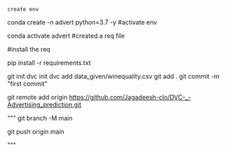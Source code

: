     create env

conda create -n advert python=3.7 -y
#activate env

conda activate advert
#created a req file

#install the req

pip install -r requirements.txt

git init
dvc init 
dvc add data_given/winequality.csv
git add .
git commit -m "first commit"

git remote add origin https://github.com/Jagadeesh-clo/DVC-_-Advertising_prediction.git

"""
git branch -M main


git push origin main

"""

